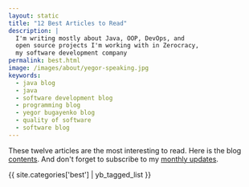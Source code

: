 ```yaml
---
layout: static
title: "12 Best Articles to Read"
description: |
  I'm writing mostly about Java, OOP, DevOps, and
  open source projects I'm working with in Zerocracy,
  my software development company
permalink: best.html
image: /images/about/yegor-speaking.jpg
keywords:
  - java blog
  - java
  - software development blog
  - programming blog
  - yegor bugayenko blog
  - quality of software
  - software blog
---
```


These twelve articles are the most interesting to read.
Here is the blog [contents](/contents.html).
And don't forget to subscribe to my [monthly updates](/about-me.html).

{{ site.categories['best'] | yb_tagged_list }}
